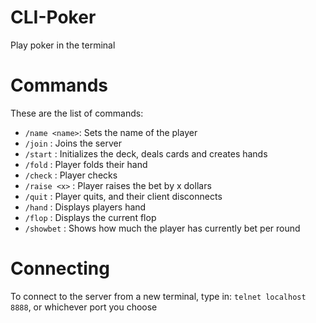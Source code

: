 # CLI-Poker
Play poker in the terminal

# Commands

These are the list of commands:
- `/name <name>`: Sets the name of the player
- `/join`       : Joins the server 
- `/start`      : Initializes the deck, deals cards and creates hands
- `/fold`       : Player folds their hand
- `/check`      : Player checks 
- `/raise <x>`  : Player raises the bet by x dollars
- `/quit`       : Player quits, and their client disconnects
- `/hand`		: Displays players hand
- `/flop`		: Displays the current flop
- `/showbet`    : Shows how much the player has currently bet per round

# Connecting
To connect to the server from a new terminal, type in:
`telnet localhost 8888`, or whichever port you choose
